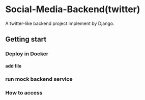 # Social-Media-Backend(twitter)
A twitter-like backend project implement by Django.

## Getting start
### Deploy in Docker
#### add file

### run mock backend service

### How to access


